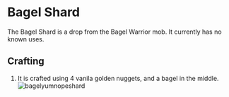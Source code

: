 # Bagel Shard

The Bagel Shard is a drop from the Bagel Warrior mob. It currently has no known uses.

## Crafting

1) It is crafted using 4 vanila golden nuggets, and a bagel in the middle.
![bagelyumnopeshard](https://t.gyazo.com/teams/chew/69d451803f132f0409cc3deb4472cd87.png)

